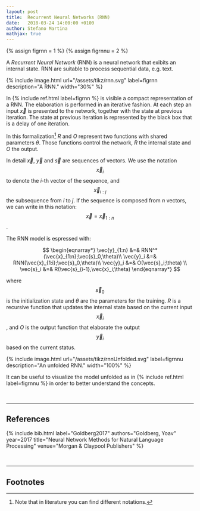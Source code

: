 ```yaml
---
layout: post
title:  Recurrent Neural Networks (RNN)
date:   2018-03-24 14:00:00 +0100
author: Stefano Martina
mathjax: true
---
```

{% assign figrnn = 1 %}
{% assign figrnnu = 2 %}

A *Recurrent Neural Network* (RNN) is a neural network that exibits an internal state. RNN are suitable to process sequential data, e.g. text.

{% include image.html url="/assets/tikz/rnn.svg" label=figrnn description="A RNN." width="30%" %}

In {% include ref.html label=figrnn %} is visible a compact representation of a RNN. The elaboration is performed in an iterative fashion. At each step an input $\vec{x}$ is presented to the network, together with the state at previous iteration. The state at previous iteration is represented by the black box that is a delay of one iteration.

In this formalization[^fn1] $R$ and $O$ represent two functions with shared parameters $\theta$. Those functions control the network, $R$ the internal state and $O$ the output.

In detail $\vec{x}$, $\vec{y}$ and $\vec{s}$ are sequences of vectors. We use the notation $$\vec{x}_i$$ to denote the $i$-th vector of the sequence, and $$\vec{x}_{i:j}$$ the subsequence from $i$ to $j$. If the sequence is composed from $n$ vectors, we can write in this notation: $$\vec{x} = \vec{x}_{1:n}$$.

The RNN model is espressed with:

$$
\begin{eqnarray*}
    \vec{y}_{1:n} &=& RNN^*(\vec{x}_{1:n};\vec{s}_0,\theta)\\
    \vec{y}_i &=& RNN(\vec{x}_{1:i};\vec{s}_0,\theta)\\
    \vec{y}_i &=& O(\vec{s}_i;\theta) \\
    \vec{s}_i &=& R(\vec{s}_{i-1},\vec{x}_i;\theta)
\end{eqnarray*}
$$

where $$\vec{s}_0$$ is the initialization state and $\theta$ are the parameters for the training. $R$ is a recursive function that updates the internal state based on the current input $$\vec{x}_i$$, and $O$ is the output function that elaborate the output $$\vec{y}_i$$ based on the current status.

{% include image.html url="/assets/tikz/rnnUnfolded.svg" label=figrnnu description="An unfolded RNN." width="100%" %}

It can be useful to visualize the model unfolded as in {% include ref.html label=figrnnu %} in order to better understand the concepts.

<br>

---

## References
{% include bib.html label="Goldberg2017" authors="Goldberg, Yoav" year=2017 title="Neural Network Methods for Natural Language Processing" venue="Morgan & Claypool Publishers" %}

<br>

---

## Footnotes

[^fn1]: Note that in literature you can find different notations.
